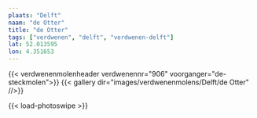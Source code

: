 ```yaml
---
plaats: "Delft"
naam: "de Otter"
title: "de Otter"
tags: ["verdwenen", "delft", "verdwenen-delft"]
lat: 52.013595 
lon: 4.351653
---
```

{{< verdwenenmolenheader verdwenennr="906" voorganger="de-steckmolen">}}
{{< gallery dir="images/verdwenenmolens/Delft/de Otter" //>}}

{{< load-photoswipe >}}